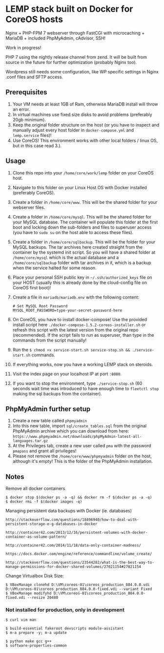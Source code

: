 # LEMP stack built on Docker for CoreOS hosts

Nginx + PHP-FPM 7 webserver through FastCGI with microcaching + MariaDB + included PhpMyAdmin, cAdvisor, SSH!

Work in progress!

PHP 7 using the nightly release channel from zend. It will be built from source in the future for further optimization (probably Nginx too).

Wordpress still needs some configuration, like WP specific settings in Nginx .conf files and SFTP access.

## Prerequisites

1. Your VM needs at least 1GB of Ram, otherwise MariaDB install will throw an error.
2. In virtual machines use fixed size disks to avoid problems (preferably 20gb minimum).
3. Keep the original folder structure on the host (or you have to inspect and manually adjust every host folder in `docker-compose.yml` and `lemp.service` files)!
4. Use CoreOS! This environment works with other local folders / linux OS, but in this case read 3.).

## Usage

1. Clone this repo into your `/home/core/work/lemp` folder on your CoreOS host.
2. Navigate to this folder on your Linux Host OS with Docker installed (preferably CoreOS).
3. Create a folder in `/home/core/www`. This will be the shared folder for your webserver files.
4. Create a folder in `/home/core/mysql`. This will be the shared folder for your MySQL database. The container will populate this folder at the first boot and locking down the sub-folders and files to superuser access (you have to `sudo su` on the host able to access these files).
5. Create a folder in `/home/core/sqlbackup`. This will be the folder for your MySQL backups. The tar archives here created straight from the container by the systemd init script. So you will have a shared folder at `/home/core/mysql` which is the actual database and a `/home/core/sqlbackup` folder with tar archives in it, which is a backup when the service halted for some reason.
6. Place your personal SSH public key in `~/.ssh/authorized_keys` file on your HOST (usually this is already done by the cloud-config file on CoreOS first boot)!
7. Create a file in `mariadb/mariadb.env` with the following content:

    ```
    # Set MySQL Root Password
    MYSQL_ROOT_PASSWORD=type-your-secret-password-here
    ```

8. On CoreOS, you have to install docker-compose! Use the provided install script here `./docker-compose-1.5.2-coreos-installer.sh` or refresh this script with the latest version from the original repo (recommended). If the script fails to run as superuser, than type in the commands from the script manually!
9. Run the `$ chmod +x service-start.sh service-stop.sh && ./service-start.sh` commands.
10. If everything works, now you have a working LEMP stack on steroids.
11. Visit the index page on your localhost IP at port `:8080`.
12. If you want to stop the environment, type `./service-stop.sh` (60 seconds wait time was introduced to have enough time to `fleetctl stop` making the sql backups from the container).

## PhpMyAdmin further setup

1. Create a new table called `phpmyadmin`
2. Into this new table, import `sql/create_tables.sql` from the original PhpMyAdmin archive which you can download from here: `https://www.phpmyadmin.net/downloads/phpMyAdmin-latest-all-languages.tar.gz`
3. At the Privileges tab, create a new user called `pma` with the password `pmapass` and grant all privileges!
4. Please not remove the `/home/core/www/phpmyadmin` folder on the host, although it's empty! This is the folder of the PhpMyAdmin installation.

## Notes

Remove all docker containers

    $ docker stop $(docker ps -a -q) && docker rm -f $(docker ps -a -q)
    $ docker rmi -f $(docker images -q)

Managing persistent data backups with Docker (ie. databases)

    http://stackoverflow.com/questions/18496940/how-to-deal-with-persistent-storage-e-g-databases-in-docker

    http://container42.com/2013/12/16/persistent-volumes-with-docker-container-as-volume-pattern/

    http://container42.com/2014/11/18/data-only-container-madness/

    https://docs.docker.com/engine/reference/commandline/volume_create/

    http://stackoverflow.com/questions/23544282/what-is-the-best-way-to-manage-permissions-for-docker-shared-volumes/27021154#27021154

Change Virtualbox Disk Size:

    $ VBoxManage clonehd D:\VM\coreos-01\coreos_production_884.0.0.vdi D:\VM\coreos-01\coreos_production_884.0.0-fixed.vdi --variant Fixed
    $ VBoxManage modifyhd D:\VM\coreos-01\coreos_production_884.0.0-fixed.vdi --resize 20480

### Not installed for production, only in development

    $ curl vim man

    $ build-essential fakeroot devscripts module-assistant
    $ m-a prepare -y; m-a update

    $ python make gcc g++
    $ software-properties-common
